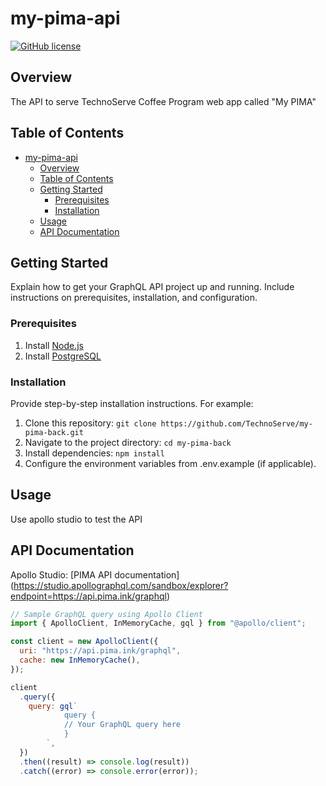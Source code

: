 # my-pima-api

[![GitHub license](https://img.shields.io/badge/license-MIT-blue.svg)](https://github.com/TechnoServe/my-pima-back/blob/main/LICENSE)

## Overview

The API to serve TechnoServe Coffee Program web app called "My PIMA"

## Table of Contents

- [my-pima-api](#my-pima-api)
  - [Overview](#overview)
  - [Table of Contents](#table-of-contents)
  - [Getting Started](#getting-started)
    - [Prerequisites](#prerequisites)
    - [Installation](#installation)
  - [Usage](#usage)
  - [API Documentation](#api-documentation)

## Getting Started

Explain how to get your GraphQL API project up and running. Include instructions on prerequisites, installation, and configuration.

### Prerequisites

1. Install [Node.js](https://nodejs.org/en/download/)
2. Install [PostgreSQL](https://www.postgresql.org/download/)

### Installation

Provide step-by-step installation instructions. For example:

1. Clone this repository: `git clone https://github.com/TechnoServe/my-pima-back.git`
2. Navigate to the project directory: `cd my-pima-back`
3. Install dependencies: `npm install`
4. Configure the environment variables from .env.example (if applicable).

## Usage

Use apollo studio to test the API

## API Documentation

Apollo Studio: [PIMA API documentation] (<https://studio.apollographql.com/sandbox/explorer?endpoint=https://api.pima.ink/graphql>)

```javascript
// Sample GraphQL query using Apollo Client
import { ApolloClient, InMemoryCache, gql } from "@apollo/client";

const client = new ApolloClient({
  uri: "https://api.pima.ink/graphql",
  cache: new InMemoryCache(),
});

client
  .query({
    query: gql`
            query {
            // Your GraphQL query here
            }
        `,
  })
  .then((result) => console.log(result))
  .catch((error) => console.error(error));
```
